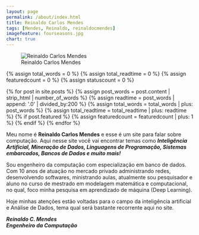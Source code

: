 ```yaml
---
layout: page
permalink: /about/index.html
title: Reinaldo Carlos Mendes
tags: [Mendes, Reinaldo, reinaldocmendes]
imagefeature: fourseasons.jpg
chart: true
---
```

<figure>
  <img src="{{ site.url }}/images/rm_400x400.png" alt="Reinaldo Carlos Mendes">
  <figcaption>Reinaldo Carlos Mendes</figcaption>
</figure>

{% assign total_words = 0 %}
{% assign total_readtime = 0 %}
{% assign featuredcount = 0 %}
{% assign statuscount = 0 %}

{% for post in site.posts %}
    {% assign post_words = post.content | strip_html | number_of_words %}
    {% assign readtime = post_words | append: '.0' | divided_by:200 %}
    {% assign total_words = total_words | plus: post_words %}
    {% assign total_readtime = total_readtime | plus: readtime %}
    {% if post.featured %}
    {% assign featuredcount = featuredcount | plus: 1 %}
    {% endif %}
{% endfor %}


Meu nome é **Reinaldo Carlos Mendes** e esse é um site para falar sobre computação. Aqui nesse site você vai encontrar temas como **_Inteligência Artificial, Mineração de Dados, Linguagens de Programação, Sistemas embarcados, Bancos de Dados e muito mais!_**

Sou engenheiro da computação com especialização em banco de dados. Com 10 anos de atuação no mercado privado administrando redes, desenvolvendo softwares, ministrando aulas, atualmente sou pesquisador e aluno no curso de mestrado em modelagem matemática e computacional, no qual, foco minha pesquisa em aprendizado de máquina (Deep Learning).

Hoje minhas atenções estão voltadas para o campo da inteligência artificial e Análise de Dados, tema qual será bastante recorrente aqui no site.

**_Reinaldo C. Mendes_** <br>
**_Engenheiro da Computação_**
